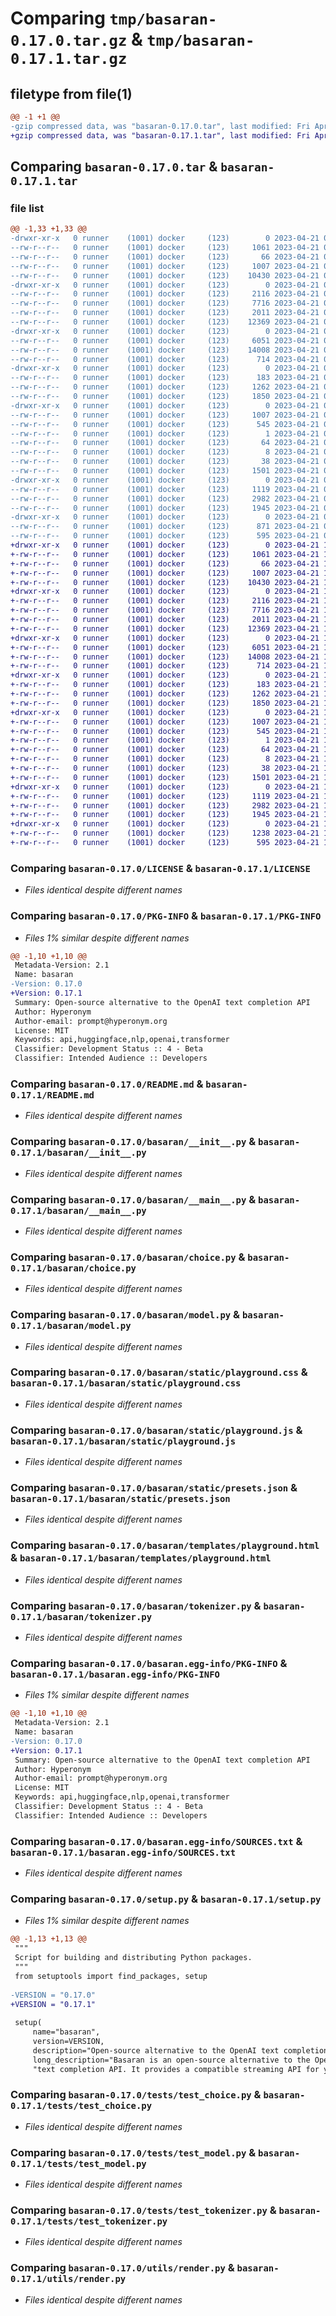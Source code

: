 # Comparing `tmp/basaran-0.17.0.tar.gz` & `tmp/basaran-0.17.1.tar.gz`

## filetype from file(1)

```diff
@@ -1 +1 @@
-gzip compressed data, was "basaran-0.17.0.tar", last modified: Fri Apr 21 04:53:42 2023, max compression
+gzip compressed data, was "basaran-0.17.1.tar", last modified: Fri Apr 21 17:57:32 2023, max compression
```

## Comparing `basaran-0.17.0.tar` & `basaran-0.17.1.tar`

### file list

```diff
@@ -1,33 +1,33 @@
-drwxr-xr-x   0 runner    (1001) docker     (123)        0 2023-04-21 04:53:42.195028 basaran-0.17.0/
--rw-r--r--   0 runner    (1001) docker     (123)     1061 2023-04-21 04:51:10.000000 basaran-0.17.0/LICENSE
--rw-r--r--   0 runner    (1001) docker     (123)       66 2023-04-21 04:51:10.000000 basaran-0.17.0/MANIFEST.in
--rw-r--r--   0 runner    (1001) docker     (123)     1007 2023-04-21 04:53:42.195028 basaran-0.17.0/PKG-INFO
--rw-r--r--   0 runner    (1001) docker     (123)    10430 2023-04-21 04:51:10.000000 basaran-0.17.0/README.md
-drwxr-xr-x   0 runner    (1001) docker     (123)        0 2023-04-21 04:53:42.191028 basaran-0.17.0/basaran/
--rw-r--r--   0 runner    (1001) docker     (123)     2116 2023-04-21 04:51:10.000000 basaran-0.17.0/basaran/__init__.py
--rw-r--r--   0 runner    (1001) docker     (123)     7716 2023-04-21 04:51:10.000000 basaran-0.17.0/basaran/__main__.py
--rw-r--r--   0 runner    (1001) docker     (123)     2011 2023-04-21 04:51:10.000000 basaran-0.17.0/basaran/choice.py
--rw-r--r--   0 runner    (1001) docker     (123)    12369 2023-04-21 04:51:10.000000 basaran-0.17.0/basaran/model.py
-drwxr-xr-x   0 runner    (1001) docker     (123)        0 2023-04-21 04:53:42.195028 basaran-0.17.0/basaran/static/
--rw-r--r--   0 runner    (1001) docker     (123)     6051 2023-04-21 04:51:10.000000 basaran-0.17.0/basaran/static/playground.css
--rw-r--r--   0 runner    (1001) docker     (123)    14008 2023-04-21 04:51:10.000000 basaran-0.17.0/basaran/static/playground.js
--rw-r--r--   0 runner    (1001) docker     (123)      714 2023-04-21 04:51:10.000000 basaran-0.17.0/basaran/static/presets.json
-drwxr-xr-x   0 runner    (1001) docker     (123)        0 2023-04-21 04:53:42.195028 basaran-0.17.0/basaran/templates/
--rw-r--r--   0 runner    (1001) docker     (123)      183 2023-04-21 04:51:10.000000 basaran-0.17.0/basaran/templates/default.chat.jinja
--rw-r--r--   0 runner    (1001) docker     (123)     1262 2023-04-21 04:51:10.000000 basaran-0.17.0/basaran/templates/playground.html
--rw-r--r--   0 runner    (1001) docker     (123)     1850 2023-04-21 04:51:10.000000 basaran-0.17.0/basaran/tokenizer.py
-drwxr-xr-x   0 runner    (1001) docker     (123)        0 2023-04-21 04:53:42.191028 basaran-0.17.0/basaran.egg-info/
--rw-r--r--   0 runner    (1001) docker     (123)     1007 2023-04-21 04:53:42.000000 basaran-0.17.0/basaran.egg-info/PKG-INFO
--rw-r--r--   0 runner    (1001) docker     (123)      545 2023-04-21 04:53:42.000000 basaran-0.17.0/basaran.egg-info/SOURCES.txt
--rw-r--r--   0 runner    (1001) docker     (123)        1 2023-04-21 04:53:42.000000 basaran-0.17.0/basaran.egg-info/dependency_links.txt
--rw-r--r--   0 runner    (1001) docker     (123)       64 2023-04-21 04:53:42.000000 basaran-0.17.0/basaran.egg-info/requires.txt
--rw-r--r--   0 runner    (1001) docker     (123)        8 2023-04-21 04:53:42.000000 basaran-0.17.0/basaran.egg-info/top_level.txt
--rw-r--r--   0 runner    (1001) docker     (123)       38 2023-04-21 04:53:42.195028 basaran-0.17.0/setup.cfg
--rw-r--r--   0 runner    (1001) docker     (123)     1501 2023-04-21 04:51:10.000000 basaran-0.17.0/setup.py
-drwxr-xr-x   0 runner    (1001) docker     (123)        0 2023-04-21 04:53:42.195028 basaran-0.17.0/tests/
--rw-r--r--   0 runner    (1001) docker     (123)     1119 2023-04-21 04:51:10.000000 basaran-0.17.0/tests/test_choice.py
--rw-r--r--   0 runner    (1001) docker     (123)     2982 2023-04-21 04:51:10.000000 basaran-0.17.0/tests/test_model.py
--rw-r--r--   0 runner    (1001) docker     (123)     1945 2023-04-21 04:51:10.000000 basaran-0.17.0/tests/test_tokenizer.py
-drwxr-xr-x   0 runner    (1001) docker     (123)        0 2023-04-21 04:53:42.195028 basaran-0.17.0/utils/
--rw-r--r--   0 runner    (1001) docker     (123)      871 2023-04-21 04:51:10.000000 basaran-0.17.0/utils/download.py
--rw-r--r--   0 runner    (1001) docker     (123)      595 2023-04-21 04:51:10.000000 basaran-0.17.0/utils/render.py
+drwxr-xr-x   0 runner    (1001) docker     (123)        0 2023-04-21 17:57:32.852383 basaran-0.17.1/
+-rw-r--r--   0 runner    (1001) docker     (123)     1061 2023-04-21 17:54:56.000000 basaran-0.17.1/LICENSE
+-rw-r--r--   0 runner    (1001) docker     (123)       66 2023-04-21 17:54:56.000000 basaran-0.17.1/MANIFEST.in
+-rw-r--r--   0 runner    (1001) docker     (123)     1007 2023-04-21 17:57:32.852383 basaran-0.17.1/PKG-INFO
+-rw-r--r--   0 runner    (1001) docker     (123)    10430 2023-04-21 17:54:56.000000 basaran-0.17.1/README.md
+drwxr-xr-x   0 runner    (1001) docker     (123)        0 2023-04-21 17:57:32.848383 basaran-0.17.1/basaran/
+-rw-r--r--   0 runner    (1001) docker     (123)     2116 2023-04-21 17:54:56.000000 basaran-0.17.1/basaran/__init__.py
+-rw-r--r--   0 runner    (1001) docker     (123)     7716 2023-04-21 17:54:56.000000 basaran-0.17.1/basaran/__main__.py
+-rw-r--r--   0 runner    (1001) docker     (123)     2011 2023-04-21 17:54:56.000000 basaran-0.17.1/basaran/choice.py
+-rw-r--r--   0 runner    (1001) docker     (123)    12369 2023-04-21 17:54:56.000000 basaran-0.17.1/basaran/model.py
+drwxr-xr-x   0 runner    (1001) docker     (123)        0 2023-04-21 17:57:32.848383 basaran-0.17.1/basaran/static/
+-rw-r--r--   0 runner    (1001) docker     (123)     6051 2023-04-21 17:54:56.000000 basaran-0.17.1/basaran/static/playground.css
+-rw-r--r--   0 runner    (1001) docker     (123)    14008 2023-04-21 17:54:56.000000 basaran-0.17.1/basaran/static/playground.js
+-rw-r--r--   0 runner    (1001) docker     (123)      714 2023-04-21 17:54:56.000000 basaran-0.17.1/basaran/static/presets.json
+drwxr-xr-x   0 runner    (1001) docker     (123)        0 2023-04-21 17:57:32.848383 basaran-0.17.1/basaran/templates/
+-rw-r--r--   0 runner    (1001) docker     (123)      183 2023-04-21 17:54:56.000000 basaran-0.17.1/basaran/templates/default.chat.jinja
+-rw-r--r--   0 runner    (1001) docker     (123)     1262 2023-04-21 17:54:56.000000 basaran-0.17.1/basaran/templates/playground.html
+-rw-r--r--   0 runner    (1001) docker     (123)     1850 2023-04-21 17:54:56.000000 basaran-0.17.1/basaran/tokenizer.py
+drwxr-xr-x   0 runner    (1001) docker     (123)        0 2023-04-21 17:57:32.848383 basaran-0.17.1/basaran.egg-info/
+-rw-r--r--   0 runner    (1001) docker     (123)     1007 2023-04-21 17:57:32.000000 basaran-0.17.1/basaran.egg-info/PKG-INFO
+-rw-r--r--   0 runner    (1001) docker     (123)      545 2023-04-21 17:57:32.000000 basaran-0.17.1/basaran.egg-info/SOURCES.txt
+-rw-r--r--   0 runner    (1001) docker     (123)        1 2023-04-21 17:57:32.000000 basaran-0.17.1/basaran.egg-info/dependency_links.txt
+-rw-r--r--   0 runner    (1001) docker     (123)       64 2023-04-21 17:57:32.000000 basaran-0.17.1/basaran.egg-info/requires.txt
+-rw-r--r--   0 runner    (1001) docker     (123)        8 2023-04-21 17:57:32.000000 basaran-0.17.1/basaran.egg-info/top_level.txt
+-rw-r--r--   0 runner    (1001) docker     (123)       38 2023-04-21 17:57:32.852383 basaran-0.17.1/setup.cfg
+-rw-r--r--   0 runner    (1001) docker     (123)     1501 2023-04-21 17:54:56.000000 basaran-0.17.1/setup.py
+drwxr-xr-x   0 runner    (1001) docker     (123)        0 2023-04-21 17:57:32.848383 basaran-0.17.1/tests/
+-rw-r--r--   0 runner    (1001) docker     (123)     1119 2023-04-21 17:54:56.000000 basaran-0.17.1/tests/test_choice.py
+-rw-r--r--   0 runner    (1001) docker     (123)     2982 2023-04-21 17:54:56.000000 basaran-0.17.1/tests/test_model.py
+-rw-r--r--   0 runner    (1001) docker     (123)     1945 2023-04-21 17:54:56.000000 basaran-0.17.1/tests/test_tokenizer.py
+drwxr-xr-x   0 runner    (1001) docker     (123)        0 2023-04-21 17:57:32.852383 basaran-0.17.1/utils/
+-rw-r--r--   0 runner    (1001) docker     (123)     1238 2023-04-21 17:54:56.000000 basaran-0.17.1/utils/download.py
+-rw-r--r--   0 runner    (1001) docker     (123)      595 2023-04-21 17:54:56.000000 basaran-0.17.1/utils/render.py
```

### Comparing `basaran-0.17.0/LICENSE` & `basaran-0.17.1/LICENSE`

 * *Files identical despite different names*

### Comparing `basaran-0.17.0/PKG-INFO` & `basaran-0.17.1/PKG-INFO`

 * *Files 1% similar despite different names*

```diff
@@ -1,10 +1,10 @@
 Metadata-Version: 2.1
 Name: basaran
-Version: 0.17.0
+Version: 0.17.1
 Summary: Open-source alternative to the OpenAI text completion API
 Author: Hyperonym
 Author-email: prompt@hyperonym.org
 License: MIT
 Keywords: api,huggingface,nlp,openai,transformer
 Classifier: Development Status :: 4 - Beta
 Classifier: Intended Audience :: Developers
```

### Comparing `basaran-0.17.0/README.md` & `basaran-0.17.1/README.md`

 * *Files identical despite different names*

### Comparing `basaran-0.17.0/basaran/__init__.py` & `basaran-0.17.1/basaran/__init__.py`

 * *Files identical despite different names*

### Comparing `basaran-0.17.0/basaran/__main__.py` & `basaran-0.17.1/basaran/__main__.py`

 * *Files identical despite different names*

### Comparing `basaran-0.17.0/basaran/choice.py` & `basaran-0.17.1/basaran/choice.py`

 * *Files identical despite different names*

### Comparing `basaran-0.17.0/basaran/model.py` & `basaran-0.17.1/basaran/model.py`

 * *Files identical despite different names*

### Comparing `basaran-0.17.0/basaran/static/playground.css` & `basaran-0.17.1/basaran/static/playground.css`

 * *Files identical despite different names*

### Comparing `basaran-0.17.0/basaran/static/playground.js` & `basaran-0.17.1/basaran/static/playground.js`

 * *Files identical despite different names*

### Comparing `basaran-0.17.0/basaran/static/presets.json` & `basaran-0.17.1/basaran/static/presets.json`

 * *Files identical despite different names*

### Comparing `basaran-0.17.0/basaran/templates/playground.html` & `basaran-0.17.1/basaran/templates/playground.html`

 * *Files identical despite different names*

### Comparing `basaran-0.17.0/basaran/tokenizer.py` & `basaran-0.17.1/basaran/tokenizer.py`

 * *Files identical despite different names*

### Comparing `basaran-0.17.0/basaran.egg-info/PKG-INFO` & `basaran-0.17.1/basaran.egg-info/PKG-INFO`

 * *Files 1% similar despite different names*

```diff
@@ -1,10 +1,10 @@
 Metadata-Version: 2.1
 Name: basaran
-Version: 0.17.0
+Version: 0.17.1
 Summary: Open-source alternative to the OpenAI text completion API
 Author: Hyperonym
 Author-email: prompt@hyperonym.org
 License: MIT
 Keywords: api,huggingface,nlp,openai,transformer
 Classifier: Development Status :: 4 - Beta
 Classifier: Intended Audience :: Developers
```

### Comparing `basaran-0.17.0/basaran.egg-info/SOURCES.txt` & `basaran-0.17.1/basaran.egg-info/SOURCES.txt`

 * *Files identical despite different names*

### Comparing `basaran-0.17.0/setup.py` & `basaran-0.17.1/setup.py`

 * *Files 1% similar despite different names*

```diff
@@ -1,13 +1,13 @@
 """
 Script for building and distributing Python packages.
 """
 from setuptools import find_packages, setup
 
-VERSION = "0.17.0"
+VERSION = "0.17.1"
 
 setup(
     name="basaran",
     version=VERSION,
     description="Open-source alternative to the OpenAI text completion API",
     long_description="Basaran is an open-source alternative to the OpenAI "
     "text completion API. It provides a compatible streaming API for your "
```

### Comparing `basaran-0.17.0/tests/test_choice.py` & `basaran-0.17.1/tests/test_choice.py`

 * *Files identical despite different names*

### Comparing `basaran-0.17.0/tests/test_model.py` & `basaran-0.17.1/tests/test_model.py`

 * *Files identical despite different names*

### Comparing `basaran-0.17.0/tests/test_tokenizer.py` & `basaran-0.17.1/tests/test_tokenizer.py`

 * *Files identical despite different names*

### Comparing `basaran-0.17.0/utils/render.py` & `basaran-0.17.1/utils/render.py`

 * *Files identical despite different names*

